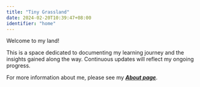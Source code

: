 ```yaml
---
title: "Tiny Grassland"
date: 2024-02-20T10:39:47+08:00
identifier: "home"
---
```


Welcome to my land!

This is a space dedicated to documenting my learning journey and the insights gained along the way. Continuous updates will reflect my ongoing progress.

For more information about me, please see my ***[About page](/about)***.